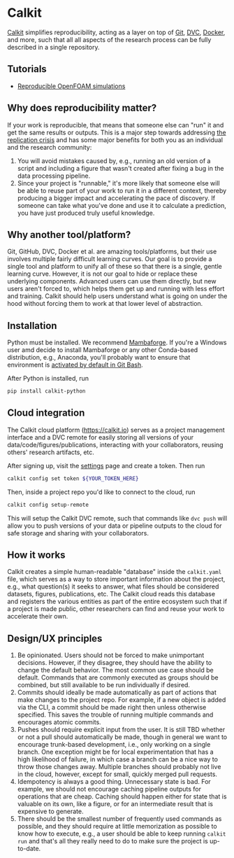 # Calkit

[Calkit](https://calkit.io) simplifies reproducibility,
acting as a layer on top of
[Git](https://git-scm.com/), [DVC](https://dvc.org/),
[Docker](https://docker.com), and more,
such that all all aspects of the research process can be fully described in a
single repository.

## Tutorials

- [Reproducible OpenFOAM simulations](https://petebachant.me/reproducible-openfoam/)

## Why does reproducibility matter?

If your work is reproducible, that means that someone else can "run" it and
get the same results or outputs.
This is a major step towards addressing
[the replication crisis](https://en.wikipedia.org/wiki/Replication_crisis)
and has some major benefits for both you as an individual and the research
community:

1. You will avoid mistakes caused by, e.g., running an old version of a script
   and including a figure that wasn't created after fixing a bug in the data
   processing pipeline.
2. Since your project is "runnable," it's more likely that someone else will be
   able to reuse part of your work to run it in a different context, thereby
   producing a bigger impact and accelerating the pace of discovery.
   If someone can take what you've done and use it to calculate a
   prediction, you have just produced truly useful knowledge.

## Why another tool/platform?

Git, GitHub, DVC, Docker et al. are amazing tools/platforms, but their
use involves multiple fairly difficult learning curves.
Our goal is to provide a single tool and platform to unify all of these so
that there is a single, gentle learning curve.
However, it is not our goal to hide or replace these underlying components.
Advanced users can use them directly, but new users aren't forced to, which
helps them get up and running with less effort and training.
Calkit should help users understand what is going on under the hood without
forcing them to work at that lower level of abstraction.

## Installation

Python must be installed. We recommend
[Mambaforge](https://conda-forge.org/miniforge/).
If you're a Windows user amd decide to install Mambaforge or any other
Conda-based distribution,
e.g., Anaconda, you'll probably want to ensure that environment is
[activated by default in Git Bash](https://discuss.codecademy.com/t/setting-up-conda-in-git-bash/534473).

After Python is installed, run

```sh
pip install calkit-python
```

## Cloud integration

The Calkit cloud platform (https://calkit.io) serves as a project
management interface and a DVC remote for easily storing all versions of your
data/code/figures/publications, interacting with your collaborators,
reusing others' research artifacts, etc.

After signing up, visit the [settings](https://calkit.io/settings) page
and create a token.
Then run

```sh
calkit config set token ${YOUR_TOKEN_HERE}
```

Then, inside a project repo you'd like to connect to the cloud, run

```sh
calkit config setup-remote
```

This will setup the Calkit DVC remote, such that commands like `dvc push` will
allow you to push versions of your data or pipeline outputs to the cloud
for safe storage and sharing with your collaborators.

## How it works

Calkit creates a simple human-readable "database" inside the `calkit.yaml`
file, which serves as a way to store important information about the project,
e.g., what question(s) it seeks to answer,
what files should be considered datasets, figures, publications, etc.
The Calkit cloud reads this database and registers the various entities
as part of the entire ecosystem such that if a project is made public,
other researchers can find and reuse your work to accelerate their own.

## Design/UX principles

1. Be opinionated. Users should not be forced to make unimportant decisions.
   However, if they disagree, they should have the ability to change the
   default behavior. The most common use case should be default.
   Commands that are commonly executed as groups should be combined, but
   still available to be run individually if desired.
1. Commits should ideally be made automatically as part of actions that make
   changes to the project repo. For
   example, if a new object is added via the CLI, a commit should be made
   right then unless otherwise specified. This saves the trouble of running
   multiple commands and encourages atomic commits.
1. Pushes should require explicit input from the user.
   It is still TBD whether or not a pull should automatically be
   made, though in general we want to encourage trunk-based development, i.e.,
   only working on a single branch. One exception might be for local
   experimentation that has a high likelihood of failure, in which case a
   branch can be a nice way to throw those changes away.
   Multiple branches should probably not live in the cloud, however, except
   for small, quickly merged pull requests.
1. Idempotency is always a good thing. Unnecessary state is bad. For example,
   we should not encourage caching pipeline outputs for operations that are
   cheap. Caching should happen either for state that is valuable on its
   own, like a figure, or for an intermediate result that is expensive to
   generate.
1. There should be the smallest number of
   frequently used commands as possible, and they should require at little
   memorization as possible to know how to execute, e.g., a user should be
   able to keep running `calkit run` and that's all they really need to do
   to make sure the project is up-to-date.
